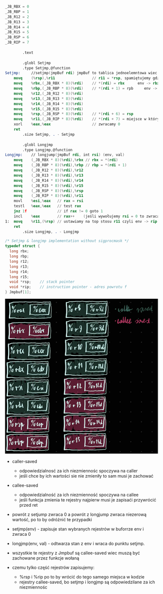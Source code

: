 ``` nasm
_JB_RBX = 0 
_JB_RBP = 1 
_JB_R12 = 2 
_JB_R13 = 3 
_JB_R14 = 4 
_JB_R15 = 5 
_JB_RSP = 6
_JB_RIP = 7

        .text

        .globl Setjmp
        .type Setjmp,@function
Setjmp: 	//setjmp(jmpBuf rdi) jmpBuf to tablica jednoelemntowa wiec rdi to wskaźnik
	movq    (%rsp),%r11					// r11 = *rsp, spamiętujemy gdzie Setjmp zostało wywołane. r11 jest caller saved wiec możemy go skobodnie używać 
	movq    %rbx,(_JB_RBX * 8)(%rdi)	// *(rdi) = rbx      env -> rbx = rbx
	movq    %rbp,(_JB_RBP * 8)(%rdi) 	// *(rdi + 1) = rpb 	env -> rbp = rbp
	movq    %r12,(_JB_R12 * 8)(%rdi)
	movq    %r13,(_JB_R13 * 8)(%rdi)
	movq    %r14,(_JB_R14 * 8)(%rdi)
	movq    %r15,(_JB_R15 * 8)(%rdi)
	movq    %rsp,(_JB_RSP * 8)(%rdi)	// *(rdi + 6) = rsp
	movq    %r11,(_JB_RIP * 8)(%rdi)	// *(rdi + 7) = miejsce w którym wywołaliśmy Setjmp
	xorl	%eax,%eax					// zwracamy 0
	ret
        .size Setjmp, . - Setjmp
        
        .globl Longjmp
        .type Longjmp,@function
Longjmp:	// longjump(jmpBuf rdi, int rsi) (env, val)
	movq    (_JB_RBX * 8)(%rdi),%rbx // rbx = *(rdi)
	movq    (_JB_RBP * 8)(%rdi),%rbp // rbp = *(rdi + 1)
	movq    (_JB_R12 * 8)(%rdi),%r12
	movq    (_JB_R13 * 8)(%rdi),%r13
	movq    (_JB_R14 * 8)(%rdi),%r14
	movq    (_JB_R15 * 8)(%rdi),%r15
	movq    (_JB_RSP * 8)(%rdi),%rsp
	movq    (_JB_RIP * 8)(%rdi),%r11
	movl	%esi,%eax 	// rax = rsi
	testl	%eax,%eax	// test rax
	jnz	1f				// if rax != 0 goto 1
	incl	%eax		// rax++	(jeśli wywołujemy rsi = 0 to zwracamy 1 a nie 0)
1:	movq	%r11,(%rsp)	// ustawiamy na top stosu r11 czyli env -> rip czyli adres powrotu pod który wrócimy z funkcji
	ret
        .size Longjmp, . - Longjmp

```


``` c
/* Setjmp & longjmp implementation without sigprocmask */
typedef struct {
  long rbx;
  long rbp;
  long r12;
  long r13;
  long r14;
  long r15;
  void *rsp;	// stack pointer
  void *rip;	// instruction pointer - adres powrotu f
} Jmpbuf[1];

```

![](img/img4.png)
* caller-saved 
	* odpowiedzialnosć za ich niezmiennośc spoczywa na caller
	* jeśli chce by ich wartości sie nie zmieniły to sam musi je zachować 
* callee-saved
	* odpowiedzialność za ich niezmienność spoczywa na callee
	* jeśli funkcja zmienia te rejestry najpierw musi je zapisaći przywrócić przed ret

* powrót z setjump zwraca 0 a powrót z longjump zwraca niezerową wartość, po to by odróżnić te przypadki

* setjmp(env) - zapisuje stan wybranych rejestrów w buforrze env i zwraca 0 

* longjmp(env, val) - odtwarza stan z env i wraca do punktu setjmp. 

* wszystkie te rejestry z Jmpbuf są callee-saved wiec muszą być zachowane przez funkcje wołaną 

* czemu tylko część rejestrów zapisujemy: 
	* %rsp i %rip po to by wrócić do tego samego miejsca w kodzie 
	* rejestry callee-saved, bo setjmp i longjmp są odpowiedzilane za ich niezmiennośc 

